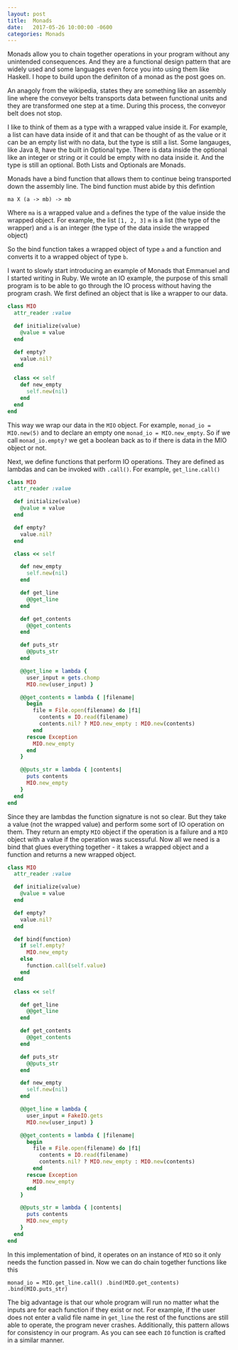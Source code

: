```yaml
---
layout: post
title:  Monads
date:   2017-05-26 10:00:00 -0600
categories: Monads
---
```

Monads allow you to chain together operations in your program without any unintended consequences. And they are a functional design pattern that are widely used and some languages even force you into using them like Haskell. I hope to build upon the definiton of a monad as the post goes on. 

An anagoly from the wikipedia, states they are something like an assembly line where the conveyor belts transports data between functional units and they are transformed one step at a time. During this process, the conveyor belt does not stop. 

I like to think of them as a type with a wrapped value inside it. For example, a list can have data inside of it and that can be thought of as the value or it can be an empty list with no data, but the type is still a list. Some langauges, like Java 8, have the built in Optional type. There is data inside the optional like an integer or string or it could be empty with no data inside it. And the type is still an optional. Both Lists and Optionals are Monads.

Monads have a bind function that allows them to continue being transported down the assembly line. The bind function must abide by this defintion

```
ma X (a -> mb) -> mb
```

Where `ma` is a wrapped value and `a` defines the type of the value inside the wrapped object. For example, the list `[1, 2, 3]` `m` is a list (the type of the wrapper) and `a` is an integer (the type of the data inside the wrapped object)

So the bind function takes a wrapped object of type `a` and a function and converts it to a wrapped object of type `b`. 

I want to slowly start introducing an example of Monads that Emmanuel and I started writing in Ruby. We wrote an IO example, the purpose of this small program is to be able to go through the IO process without having the program crash. We first defined an object that is like a wrapper to our data. 

```ruby
class MIO
  attr_reader :value

  def initialize(value)
    @value = value
  end

  def empty?
    value.nil?
  end

  class << self
    def new_empty
      self.new(nil)
    end
  end
end
```

This way we wrap our data in the `MIO` object. For example, `monad_io = MIO.new(5)` and to declare an empty one `monad_io = MIO.new_empty`. So if we call `monad_io.empty?` we get a boolean back as to if there is data in the MIO object or not. 

Next, we define functions that perform IO operations. They are defined as lambdas and can be invoked with `.call()`. For example, `get_line.call()`

```ruby
class MIO
  attr_reader :value

  def initialize(value)
    @value = value
  end

  def empty?
    value.nil?
  end

  class << self

    def new_empty
      self.new(nil)
    end

    def get_line
      @@get_line
    end

    def get_contents
      @@get_contents
    end

    def puts_str
      @@puts_str
    end

    @@get_line = lambda {
      user_input = gets.chomp
      MIO.new(user_input) }

    @@get_contents = lambda { |filename|
      begin
        file = File.open(filename) do |f1|
          contents = IO.read(filename)
          contents.nil? ? MIO.new_empty : MIO.new(contents)
        end
      rescue Exception
        MIO.new_empty
      end
    }

    @@puts_str = lambda { |contents|
      puts contents
      MIO.new_empty
    }
  end
end
```

Since they are lambdas the function signature is not so clear. But they take a value (not the wrapped value) and perform some sort of IO operation on them. They return an empty `MIO` object if the operation is a failure and a `MIO` object with a value if the operation was sucessuful. Now all we need is a bind that glues everything together - it takes a wrapped object and a function and returns a new wrapped object. 

```ruby
class MIO
  attr_reader :value

  def initialize(value)
    @value = value
  end

  def empty?
    value.nil?
  end

  def bind(function)
    if self.empty?
      MIO.new_empty
    else
      function.call(self.value)
    end
  end

  class << self

    def get_line
      @@get_line
    end

    def get_contents
      @@get_contents
    end

    def puts_str
      @@puts_str
    end

    def new_empty
      self.new(nil)
    end

    @@get_line = lambda {
      user_input = FakeIO.gets
      MIO.new(user_input) }

    @@get_contents = lambda { |filename|
      begin
        file = File.open(filename) do |f1|
          contents = IO.read(filename)
          contents.nil? ? MIO.new_empty : MIO.new(contents)
        end
      rescue Exception
        MIO.new_empty
      end
    }

    @@puts_str = lambda { |contents|
      puts contents
      MIO.new_empty
    }
  end
end
```

In this implementation of bind, it operates on an instance of `MIO` so it only needs the function passed in. Now we can do chain together functions like this

`monad_io = MIO.get_line.call()
            .bind(MIO.get_contents)
            .bind(MIO.puts_str)`

The big advantage is that our whole program will run no matter what the inputs are for each function if they exist or not. For example, if the user does not enter a valid file name in `get_line` the rest of the functions are still able to operate, the program never crashes. Additionally, this pattern allows for consistency in our program. As you can see each `IO` function is crafted in a similar manner. 



<!---
In math notation m has to have these 3 functions defined on it: 
1. `return : a -> m a`

public Optional<Integer> return(int number){
  return new Optional<Integer>(number);
}


2. fmap : (a -> b) X m a -> m b (this is a functor) 

f: (a -> m b)
g: (b -> m c)

Integer a = 5;
String b = "5";
Optional ma = new Optional<Integer>(5);
Optional mb = new Optional<String>("5");

function that operates over wrapped values 

public String func(Integer int){
  return String.valueof(int);
}

Optional optionalfive = new Optional<Integer>(5)

fmap(func(5), optionalfive)

public Optional<String> fmap(function, Optional<Integer> optional){
  if (optional.isEmpty()) {
    return new EmptyOptional<String>();
  }
  return Optional<String>(function(Optional.value()));
}


3. join : m (m a) -> m a

public Optional<int> join(Optional<Optional<int>> nestedOptional) {
  if (nestedOptional.value() == null) {
//    return new Optional<String>(null) or null
}
  if (nestedOptional.value().value() == null) {
  //    return new Optional<String>(null) or null
}
  return nestedOptional.value(); 
}

importance of `return` and `fmap` transition from unwrapped value to wrapped value, both return type `m` 

Goal of a monad: 
function compisition: a -> mb and b -> mc we can get to a -> mc

Bind operator: 

public Optional<String> func(Integer int) {
  return new Optional<String>(String.valueof(int))
}

public Optional<String> bind(Optional<Integer> optionalInt, function){
  if(Optional.isEmpty()) {
    return new EmptyOptional<String>();
  }
  return function(Optional.value())
}
--->



